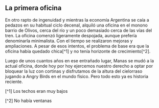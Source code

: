 ## La primera oficina
En otro rapto de ingenuidad y mientras la economía Argentina se caía a pedazos en su habitual ciclo decenal, alquiló una oficina en el monono barrio de Olivos, cerca del río y un poco demasiado cerca de las vías del tren.
La oficina comenzó ligeramente despojada, aunque prefería denominarla minimalista. Con el tiempo se realizaron mejoras y ampliaciones. A pesar de esos intentos, el problema de base era que la oficina había quedado chica[^1] y no tenía horizonte de crecimiento[^2]. 

Luego de unos cuantos años en ese entrañado lugar, Manas se mudó a la actual oficina, donde hoy por hoy ejercemos nuestro derecho a optar por bloquear la luz con cortinas y disfrutamos de la altura del cielorraso jugando a Angry Birds en el mundo físico. Pero todo esto ya es historia reciente.
 
 [^1] Los techos eran muy bajos
 
 [^2] No había ventanas